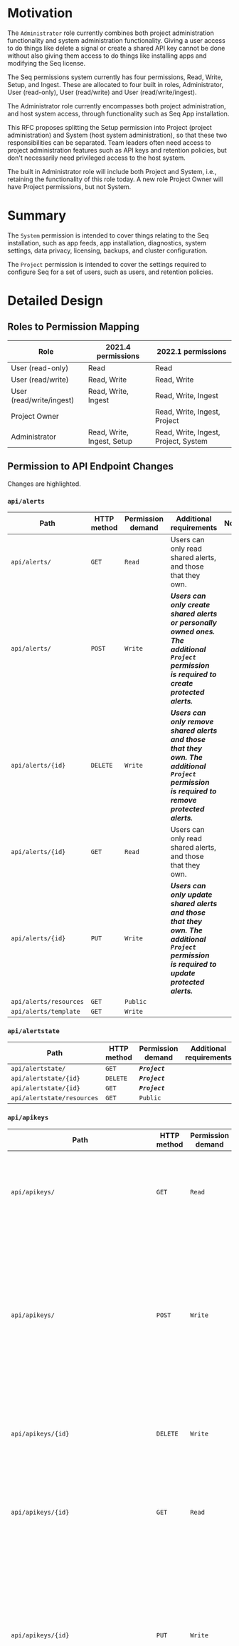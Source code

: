 # Motivation

The `Administrator` role currently combines both project administration functionality and system administration functionality. Giving a user access to do things like delete a signal or create a shared API key cannot be done without also giving them access to do things like installing apps and modifying the Seq license. 

The Seq permissions system currently has four permissions, Read, Write, Setup, and Ingest. These are allocated to four built in roles, Administrator, User (read-only), User (read/write) and User (read/write/ingest).

The Administrator role currently encompasses both project administration, and host system access, through functionality such as Seq App installation.

This RFC proposes splitting the Setup permission into Project (project administration) and System (host system administration), so that these two responsibilities can be separated. Team leaders often need access to project administration features such as API keys and retention policies, but don't necessarily need privileged access to the host system.

The built in Administrator role will include both Project and System, i.e., retaining the functionality of this role today. A new role Project Owner will have Project permissions, but not System.

# Summary

The `System` permission is intended to cover things relating to the Seq installation, such as app feeds, app installation, diagnostics, system settings, data privacy, licensing, backups, and cluster configuration.

The `Project` permission is intended to cover the settings required to configure Seq for a set of users, such as users, and retention policies.

# Detailed Design

## Roles to Permission Mapping

| Role | 2021.4 permissions | 2022.1 permissions |
| -- | -- | -- |
| User (read-only) | Read | Read |
| User (read/write) | Read, Write | Read, Write |
| User (read/write/ingest) | Read, Write, Ingest | Read, Write, Ingest |
| Project Owner | | Read, Write, Ingest, Project |
| Administrator | Read, Write, Ingest, Setup | Read, Write, Ingest, Project, System |

## Permission to API Endpoint Changes

Changes are highlighted. 

### `api/alerts` 

| Path | HTTP method | Permission demand | Additional requirements | Notes |
| --- | --- | --- | --- | --- |
| `api/alerts/`  | `GET`  | `Read`  | Users can only read shared alerts, and those that they own. |  |
| `api/alerts/`  | `POST`  | `Write`  | _**Users can only create shared alerts or personally owned ones. The additional `Project` permission is required to create protected alerts.**_ |  |
| `api/alerts/{id}`  | `DELETE`  | `Write`  | _**Users can only remove shared alerts and those that they own. The additional `Project` permission is required to remove protected alerts.**_ |  |
| `api/alerts/{id}`  | `GET`  | `Read`  | Users can only read shared alerts, and those that they own. |  |
| `api/alerts/{id}`  | `PUT`  | `Write`  | _**Users can only update shared alerts and those that they own. The additional `Project` permission is required to update protected alerts.**_ |  |
| `api/alerts/resources`  | `GET`  | `Public`  |  |  |
| `api/alerts/template`  | `GET`  | `Write`  |  |  |

### `api/alertstate` 

| Path | HTTP method | Permission demand | Additional requirements | Notes |
| --- | --- | --- | --- | --- |
| `api/alertstate/`  | `GET`  | _**`Project`**_  |  |  |
| `api/alertstate/{id}`  | `DELETE`  | _**`Project`**_  |  |  |
| `api/alertstate/{id}`  | `GET`  | _**`Project`**_  |  |  |
| `api/alertstate/resources`  | `GET`  | `Public`  |  |  |

### `api/apikeys` 

| Path | HTTP method | Permission demand | Additional requirements | Notes |
| --- | --- | --- | --- | --- |
| `api/apikeys/`  | `GET`  | `Read`  | _**Only `Project` principals can view all keys; others can only request and view keys that they own.**_ |  |
| `api/apikeys/`  | `POST`  | `Write`  | _**A principal can only set the owner of a key to themselves. Only `Project` principals can create keys without an owner. Principals can only delegate permissions to a key that they themselves hold.**_ |  |
| `api/apikeys/{id}`  | `DELETE`  | `Write`  | _**Only `Project` principals can remove any key; others can only remove keys that they own.**_ |  |
| `api/apikeys/{id}`  | `GET`  | `Read`  | _**Only `Project` principals can view all keys; others can only request and view keys that they own.**_ |  |
| `api/apikeys/{id}`  | `PUT`  | `Write`  | _**A principal can only set the owner of a key to themselves. Only `Project` principals can create keys without an owner. Principals can only delegate permissions to a key that they themselves hold.**_ |  |
| `api/apikeys/{id}/metrics/{measurement}`  | `GET`  | `Read`  | _**Only `Project` principals can view metrics for all keys; others can only request and view metrics for keys that they own.**_ |  |
| `api/apikeys/resources`  | `GET`  | `Public`  |  |  |
| `api/apikeys/template`  | `GET`  | `Read`  |  |  |

### `api/appinstances` 

| Path | HTTP method | Permission demand | Additional requirements | Notes |
| --- | --- | --- | --- | --- |
| `api/appinstances/`  | `GET`  | `Write`  | Principals that can invoke apps can access the basic details of available app instances. |  |
| `api/appinstances/`  | `POST`  | _**`System`**_  |  |  |
| `api/appinstances/{id}`  | `DELETE`  | _**`System`**_  |  |  |
| `api/appinstances/{id}`  | `GET`  | `Write`  | Principals that can invoke apps can access the basic details of available app instances. |  |
| `api/appinstances/{id}`  | `PUT`  | _**`System`**_  |  |  |
| `api/appinstances/{id}/icon`  | `GET`  | `Write`  | Principals that can invoke apps can access the basic details of available app instances. |  |
| `api/appinstances/{id}/invoke`  | `POST`  | `Write`  | The app instance `id` must allow manual input. |  |
| `api/appinstances/{id}/metrics/{measurement}`  | `GET`  | _**`System`**_  |  |  |
| `api/appinstances/resources`  | `GET`  | `Public`  |  |  |
| `api/appinstances/template`  | `GET`  | _**`System`**_  |  |  |

### `api/apps` 

| Path | HTTP method | Permission demand | Additional requirements | Notes |
| --- | --- | --- | --- | --- |
| `api/apps/`  | `GET`  | _**`System`**_  |  |  |
| `api/apps/`  | `POST`  | _**`System`**_  |  |  |
| `api/apps/{id}`  | `DELETE`  | _**`System`**_  |  |  |
| `api/apps/{id}`  | `GET`  | _**`System`**_  |  |  |
| `api/apps/{id}`  | `PUT`  | _**`System`**_  |  |  |
| `api/apps/{id}/icon`  | `GET`  | _**`System`**_  |  |  |
| `api/apps/{id}/update`  | `POST`  | _**`System`**_  |  |  |
| `api/apps/install`  | `POST`  | _**`System`**_  |  |  |
| `api/apps/resources`  | `GET`  | `Public`  |  |  |
| `api/apps/template`  | `GET`  | _**`System`**_  |  |  |

### `api/backups` 

| Path | HTTP method | Permission demand | Additional requirements | Notes |
| --- | --- | --- | --- | --- |
| `api/backups/`  | `GET`  | _**`System`**_  |  |  |
| `api/backups/{id}`  | `GET`  | _**`System`**_  |  |  |
| `api/backups/files/{filename}`  | `GET`  | _**`System`**_  |  |  |
| `api/backups/immediate`  | `POST`  | _**`System`**_  |  |  |
| `api/backups/resources`  | `GET`  | `Public`  |  |  |

### `api/clusternodes` 

| Path | HTTP method | Permission demand | Additional requirements | Notes |
| --- | --- | --- | --- | --- |
| `api/clusternodes/`  | `GET`  | _**`System`**_  |  |  |
| `api/clusternodes/{id}`  | `GET`  | _**`System`**_  |  |  |
| `api/clusternodes/{id}/demote`  | `POST`  | _**`System`**_  |  |  |
| `api/clusternodes/resources`  | `GET`  | `Public`  |  |  |

### `api/dashboards` 

| Path | HTTP method | Permission demand | Additional requirements | Notes |
| --- | --- | --- | --- | --- |
| `api/dashboards/`  | `GET`  | `Read`  | Users can only read shared dashboards, and those that they own. |  |
| `api/dashboards/`  | `POST`  | `Write`  | _**Users can only create shared dashboards or personally owned ones. The additional `Project` permission is required to create protected dashboards.**_ |  |
| `api/dashboards/{id}`  | `DELETE`  | `Write`  | _**Users can only remove shared dashboards and those that they own. The additional `Project` permission is required to remove protected dashboards.**_ |  |
| `api/dashboards/{id}`  | `GET`  | `Read`  | Users can only read shared dashboards, and those that they own. |  |
| `api/dashboards/{id}`  | `PUT`  | `Write`  | _**Users can only update shared dashboards and those that they own. The additional `Project` permission is required to update protected dashboards.**_ |  |
| `api/dashboards/query/template`  | `GET`  | `Write`  |  |  |
| `api/dashboards/resources`  | `GET`  | `Public`  |  |  |
| `api/dashboards/template`  | `GET`  | `Write`  |  |  |

### `api/diagnostics` 

| Path | HTTP method | Permission demand | Additional requirements | Notes |
| --- | --- | --- | --- | --- |
| `api/diagnostics/ingestion`  | `GET`  | _**`System`**_  |  |  |
| `api/diagnostics/metrics`  | `GET`  | _**`System`**_  |  |  |
| `api/diagnostics/metrics/{measurement}`  | `GET`  | _**`System`**_  |  |  |
| `api/diagnostics/report`  | `GET`  | _**`System`**_  |  |  |
| `api/diagnostics/resources`  | `GET`  | `Public`  |  |  |
| `api/diagnostics/status`  | `GET`  | `Read`  |  |  |
| `api/diagnostics/storage`  | `GET`  | _**`System`**_  |  |  |

### `api/events` 

| Path | HTTP method | Permission demand | Additional requirements | Notes |
| --- | --- | --- | --- | --- |
| `api/events/`  | `GET`  | `Read`  |  |  |
| `api/events/{id}`  | `GET`  | `Read`  |  |  |
| `api/events/raw/`  | `POST`  | `Public`  | If the `RequireApiKeyForWritingEvents` setting is enabled, requests must be authenticated and have the `Ingest` permission. |  |
| `api/events/resources`  | `GET`  | `Public`  |  |  |
| `api/events/signal`  | `DELETE`  | _**`Project`**_  |  |  |
| `api/events/signal`  | `GET`  | `Read`  |  |  |
| `api/events/signal`  | `POST`  | `Read`  |  |  |
| `api/events/signal/{signalId}`  | `GET`  | `Read`  |  | **Obsolete**  |
| `api/events/tabulate`  | `POST`  | `Read`  |  |  |
| `api/events/tabulate/{signalId}`  | `GET`  | `Read`  |  |  |


### `api/feeds` 

| Path | HTTP method | Permission demand | Additional requirements | Notes |
| --- | --- | --- | --- | --- |
| `api/feeds/`  | `GET`  | _**`System`**_  |  |  |
| `api/feeds/`  | `POST`  | _**`System`**_  |  |  |
| `api/feeds/{id}`  | `DELETE`  | _**`System`**_  |  |  |
| `api/feeds/{id}`  | `GET`  | _**`System`**_  |  |  |
| `api/feeds/{id}`  | `PUT`  | _**`System`**_  |  |  |
| `api/feeds/resources`  | `GET`  | `Public`  |  |  |
| `api/feeds/template`  | `GET`  | _**`System`**_  |  |  |

### `api/licenses` 

| Path | HTTP method | Permission demand | Additional requirements | Notes |
| --- | --- | --- | --- | --- |
| `api/licenses/`  | `GET`  | _**`System`**_  |  |  |
| `api/licenses/{id}`  | `GET`  | `Read`  | `Read` principals can see license status but _**`System`**_ is required for certificate details. |  |
| `api/licenses/{id}`  | `PUT`  | _**`System`**_  |  |  |
| `api/licenses/downgrade`  | `POST`  | _**`System`**_  |  |  |
| `api/licenses/resources`  | `GET`  | `Public`  |  |  |

### `api/permalinks` 

| Path | HTTP method | Permission demand | Additional requirements | Notes |
| --- | --- | --- | --- | --- |
| `api/permalinks/`  | `GET`  | `Read`  | Non-_**`Project`**_ principals can only view their own permalinks. |  |
| `api/permalinks/`  | `POST`  | `Write`  | Non-_**`Project`**_ principals can only create permalinks for themselves. |  |
| `api/permalinks/{id}`  | `DELETE`  | `Write`  | Non-_**`Project`**_ principals can only remove their own permalinks. |  |
| `api/permalinks/{id}`  | `GET`  | `Read`  | Non-_**`Project`**_ principals can only retrieve their own permalinks. |  |
| `api/permalinks/resources`  | `GET`  | `Public`  |  |  |
| `api/permalinks/template`  | `GET`  | `Write`  |  |  |

### `api/retentionpolicies` 

| Path | HTTP method | Permission demand | Additional requirements | Notes |
| --- | --- | --- | --- | --- |
| `api/retentionpolicies/`  | `GET`  | _**`Project`**_  |  |  |
| `api/retentionpolicies/`  | `POST`  | _**`Project`**_  |  |  |
| `api/retentionpolicies/{id}`  | `DELETE`  | _**`Project`**_  |  |  |
| `api/retentionpolicies/{id}`  | `GET`  | _**`Project`**_  |  |  |
| `api/retentionpolicies/{id}`  | `PUT`  | _**`Project`**_  |  |  |
| `api/retentionpolicies/resources`  | `GET`  | `Public`  |  |  |
| `api/retentionpolicies/template`  | `GET`  | _**`Project`**_  |  |  |

### `api/runningtasks` 

| Path | HTTP method | Permission demand | Additional requirements | Notes |
| --- | --- | --- | --- | --- |
| `api/runningtasks/`  | `GET`  | _**`System`**_  |  |  |
| `api/runningtasks/{id}`  | `DELETE`  | _**`System`**_  |  |  |
| `api/runningtasks/{id}`  | `GET`  | _**`System`**_  |  |  |
| `api/runningtasks/resources`  | `GET`  | `Public`  |  |  |

### `api/settings` 

| Path | HTTP method | Permission demand | Additional requirements | Notes |
| --- | --- | --- | --- | --- |
| `api/settings/{id}`  | `GET`  | _**`System`**_  |  |  |
| `api/settings/{id}`  | `PUT`  | _**`System`**_  |  |  |
| `api/settings/internal-error-reporting`  | `GET`  | _**`System`**_  |  |  |
| `api/settings/internal-error-reporting`  | `PUT`  | _**`System`**_  |  |  |
| `api/settings/resources`  | `GET`  | `Public`  |  |  |
| `api/settings/setting-authenticationprovider`  | `GET`  | `Public`  |  |  |
| `api/settings/setting-instancetitle`  | `GET`  | `Public`  |  |  |
| `api/settings/setting-isactivedirectoryauthentication`  | `GET`  | `Public`  |  |  |
| `api/settings/setting-isauthenticationenabled`  | `GET`  | `Public`  |  |  |

### `api/signals` 

| Path | HTTP method | Permission demand | Additional requirements | Notes |
| --- | --- | --- | --- | --- |
| `api/signals/`  | `GET`  | `Read`  | Users can only read shared signals, and those that they own. |  |
| `api/signals/`  | `POST`  | `Write`  | Users can only create shared signals or personally owned ones. The additional _**`Project`**_ permission is required to create protected signals. |  |
| `api/signals/{id}`  | `DELETE`  | `Write`  | Users can only remove shared signals and those that they own. The additional _**`Project`**_ permission is required to remove protected signals. |  |
| `api/signals/{id}`  | `GET`  | `Read`  | Users can only read shared signals, and those that they own. |  |
| `api/signals/{id}`  | `PUT`  | `Write`  | Users can only update shared signals and those that they own. The additional _**`Project`**_ permission is required to update protected signals. |  |
| `api/signals/resources`  | `GET`  | `Public`  |  |  |
| `api/signals/template`  | `GET`  | `Write`  |  |  |

### `api/sqlqueries` 

| Path | HTTP method | Permission demand | Additional requirements | Notes |
| --- | --- | --- | --- | --- |
| `api/sqlqueries/`  | `GET`  | `Read`  | Users can only read shared SQL queries, and those that they own. |  |
| `api/sqlqueries/`  | `POST`  | `Write`  | Users can only create shared SQL queries or personally owned ones. The additional _**`Project`**_ permission is required to create protected SQL queries. |  |
| `api/sqlqueries/{id}`  | `DELETE`  | `Write`  | Users can only remove shared SQL queries and those that they own. The additional _**`Project`**_ permission is required to remove protected SQL queries. |  |
| `api/sqlqueries/{id}`  | `GET`  | `Read`  | Users can only read shared SQL queries, and those that they own. |  |
| `api/sqlqueries/{id}`  | `PUT`  | `Write`  | Users can only update shared SQL queries and those that they own. The additional _**`Project`**_ permission is required to update protected SQL queries. |  |
| `api/sqlqueries/resources`  | `GET`  | `Public`  |  |  |
| `api/sqlqueries/template`  | `GET`  | `Write`  |  |  |

### `api/updates` 

| Path | HTTP method | Permission demand | Additional requirements | Notes |
| --- | --- | --- | --- | --- |
| `api/updates/`  | `GET`  | _**`System`**_  |  |  |
| `api/updates/{id}`  | `GET`  | _**`System`**_  |  |  |
| `api/updates/resources`  | `GET`  | `Public`  |  |  |

### `api/users` 

| Path | HTTP method | Permission demand | Additional requirements | Notes |
| --- | --- | --- | --- | --- |
| `api/users/`  | `GET`  | `Project`  | _**Users can retrieve their own records. Only `Project` principals can retrieve other principals.**_ |  |
| `api/users/`  | `POST`  | `Project`  | _**The `System` permission is required to create users with the `System` permission**_ |  |
| `api/users/{id}`  | `DELETE`  | `Project`  | _**The `System` permission is required to delete users with the `System` permission**_ |  |
| `api/users/{id}`  | `GET`  | `Public`  | _**Users can retrieve their own records. Only `Project` principals can retrieve other principals.**_ |  |
| `api/users/{id}`  | `PUT`  | `Write`  | _**Users can update limited fields on their own records. Only `Project` principals can update other principals. Only `System` principals can update other principals with the `System` permission.**_ |  |
| `api/users/{id}/searches`  | `GET`  | `Read`  | Only the principal's own search history can be retrieved. |  |
| `api/users/{id}/searches/update`  | `POST`  | `Write`  | Only the principal's own search history can be updated. |  |
| `api/users/{id}/unlinkauthenticationprovider`  | `POST`  | _**`System`**_  |  |  |
| `api/users/current`  | `GET`  | `Public`  | Can only return logged-in user information. |  |
| `api/users/login`  | `POST`  | `Public`  |  |  |
| `api/users/logout`  | `POST`  | `Public`  |  |  |
| `api/users/providers`  | `GET`  | `Public`  |  |  |
| `api/users/resources`  | `GET`  | `Public`  |  |  |
| `api/users/template`  | `GET`  | _**`Project`**_  |  |  |

### `api/workspaces` 

| Path | HTTP method | Permission demand | Additional requirements | Notes |
| --- | --- | --- | --- | --- |
| `api/workspaces/`  | `GET`  | `Read`  | Users can only read shared workspaces, and those that they own. |  |
| `api/workspaces/`  | `POST`  | `Write`  | _**Users can only create shared workspaces or personally owned ones. The additional `Project` permission is required to create protected workspaces.**_ |  |
| `api/workspaces/{id}`  | `DELETE`  | `Write`  | _**Users can only remove shared workspaces and those that they own. The additional `Project` permission is required to remove protected workspaces.**_ |  |
| `api/workspaces/{id}`  | `GET`  | `Read`  | Users can only read shared workspaces, and those that they own. |  |
| `api/workspaces/{id}`  | `PUT`  | `Write`  | _**Users can only update shared workspaces and those that they own. The additional `Project` permission is required to update protected workspaces.**_ |  |
| `api/workspaces/resources`  | `GET`  | `Public`  |  |  |
| `api/workspaces/template`  | `GET`  | `Write`  |  |  |

## Breaking Changes

The API will no longer allow creation of API keys with the `Setup` permission. Instead it will respond with a message indicating that the `Setup` permission is no longer valid. 

## Migration

### Users

Administrators will continue to be administrators. The Administrator role will gain the `Project` and `System` permissions and lose the `Setup` permission.

### API Keys

API keys with the `Setup` permission will gain the `Project` and `System` permissions and lose the `Setup` permission.

## Backwards Compatibility

To be impacted by this change an installation mostly needs to opt-in by allocating some users to the new `Project Owner` role. Existing `Administrators` will get the new `Project` permission and so will not notice a change. 

API keys are created, via the UI and API, with a subset of the set of permissions. Thus any existing processes that create API keys with the `Setup` permission will fail with a helpful error message (see Breaking Changes). 

## UI Changes

### API Keys

The API keys create and edit views will need to be changed to show the set of possible permissions as 'Read', 'Write', 'Ingest', 'Project', 'System'. 

### Users

The add/edit user and new user defaults views will need to reflect the additional user role `Project Owner`. 

## Seq API

[Seq API](https://github.com/datalust/seq-api) will need to be updated with the new permission and role.

## `seqcli` Changes

[Seq CLI](https://github.com/datalust/seqcli) will need to be updated with the new permission and role. Possible just a documentation change. 

# Future Directions

NA.

# Drawbacks & Limitations

1. Keeping Seq instances running requires migrating all existing administrators to the `Project` + `System` permissions, potentially giving them more access than they need. To get the benefit of the new role and new permissions administrators will need to reallocate user roles and API key permissions. 

# Alternatives

An alternative approach is to make roles configurable. This would require many more permissions, which the `Administrator` could then map to whatever roles they wish. This would be more flexible, but also more complicated. 

# References